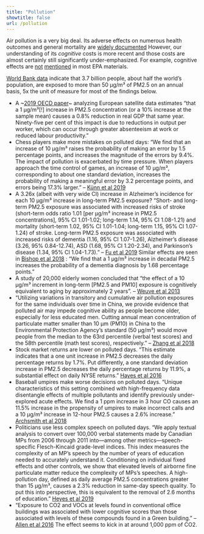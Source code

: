 ```yaml
---
title: "Pollution"
showtitle: false
url: /pollution
---
```



Air pollution is a very big deal. Its adverse effects on numerous health outcomes and general mortality are [widely documented](https://ourworldindata.org/air-pollution) However, our understanding of its *cognitive* costs is more recent and those costs are almost certainly still significantly under-emphasized. For example, cognitive effects are [not](https://www.epa.gov/clean-air-act-overview/air-pollution-current-and-future-challenges) [mentioned](https://www3.epa.gov/airnow/aqi_brochure_02_14.pdf) in most EPA materials.

 [World Bank data](https://data.worldbank.org/indicator/en.atm.pm25.mc.m3?most_recent_value_desc=true) indicate that 3.7 billion people, about half the world’s population, are exposed to more than 50 µg/m³ of PM2.5 on an annual basis, 5x the unit of measure for most of the findings below.

* A ~[2019 OECD paper](http://www.oecd.org/officialdocuments/publicdisplaydocumentpdf/?cote=ECO/WKP(2019)54&docLanguage=En)~ analyzing European satellite data estimates “that a 1 µg/m³[!] increase in PM2.5 concentration (or a 10% increase at the sample mean) causes a 0.8% reduction in real GDP that same year. Ninety-five per cent of this impact is due to reductions in output per worker, which can occur through greater absenteeism at work or reduced labour productivity.”
* Chess players make more mistakes on polluted days: “We find that an increase of 10 µg/m³ raises the probability of making an error by 1.5 percentage points, and increases the magnitude of the errors by 9.4%. The impact of pollution is exacerbated by time pressure. When players approach the time control of games, an increase of 10 µg/m³, corresponding to about one standard deviation, increases the probability of making a meaningful error by 3.2 percentage points, and errors being 17.3% larger.” – [Künn et al 2019](http://conference.iza.org/conference_files/environ_2019/palacios_j24419.pdf)
* A 3.26x (albeit with very wide CI) increase in Alzheimer’s incidence for each 10 µg/m³ increase in long-term PM2.5 exposure? “Short- and long-term PM2.5 exposure was associated with increased risks of stroke (short-term odds ratio 1.01 [per µg/m³ increase in PM2.5 concentrations], 95% CI 1.01-1.02; long-term 1.14, 95% CI 1.08-1.21) and mortality (short-term 1.02, 95% CI 1.01-1.04; long-term 1.15, 95% CI 1.07-1.24) of stroke. Long-term PM2.5 exposure was associated with increased risks of dementia (1.16, 95% CI 1.07-1.26), Alzheimer’s disease (3.26, 95% 0.84-12.74), ASD (1.68, 95% CI 1.20-2.34), and Parkinson’s disease (1.34, 95% CI 1.04-1.73).” – [Fu et al 2019](https://www.ncbi.nlm.nih.gov/pubmed/30577116) Similar effects are seen in [Bishop et al 2018](https://pdfs.semanticscholar.org/615f/6b7cf7e9ce6e14b1eb4f2c71fbcc271b8d13.pdf) : “We find that a 1 µg/m³ increase in decadal PM2.5 increases the probability of a dementia diagnosis by 1.68 percentage points.”
* A study of 20,000 elderly women concluded that “the effect of a 10 µg/m³ increment in long-term [PM2.5 and PM10] exposure is cognitively equivalent to aging by approximately 2 years”. – [Weuve et al 2013](https://www.ncbi.nlm.nih.gov/pmc/articles/PMC3622279/)
* “Utilizing variations in transitory and cumulative air pollution exposures for the same individuals over time in China, we provide evidence that polluted air may impede cognitive ability as people become older, especially for less educated men. Cutting annual mean concentration of particulate matter smaller than 10 µm (PM10) in China to the Environmental Protection Agency’s standard (50 µg/m³) would move people from the median to the 63rd percentile (verbal test scores) and the 58th percentile (math test scores), respectively.” – [Zhang et al 2018](https://www.pnas.org/content/115/37/9193)
* Stock market returns are lower on polluted days. “This estimate indicates that a one unit increase in PM2.5 decreases the daily percentage returns by 1.7%. Put differently, a one standard deviation increase in PM2.5 decreases the daily percentage returns by 11.9%, a substantial effect on daily NYSE returns.” [Hayes et al 2016](https://www.nber.org/papers/w22753.pdf)
* Baseball umpires make worse decisions on polluted days. “Unique characteristics of this setting combined with high-frequency data disentangle effects of multiple pollutants and identify previously under-explored acute effects. We find a 1 ppm increase in 3 hour CO causes an 11.5% increase in the propensity of umpires to make incorrect calls and a 10 µg/m³ increase in 12-hour PM2.5 causes a 2.6% increase.” [Archsmith et al 2018](https://www.journals.uchicago.edu/doi/abs/10.1086/698728)
* Politicians use less complex speech on polluted days. “We apply textual analysis to convert over 100,000 verbal statements made by Canadian MPs from 2006 through 2011 into—among other metrics—speech-specific Flesch-Kincaid grade-level indices. This index measures the complexity of an MP’s speech by the number of years of education needed to accurately understand it. Conditioning on individual fixed effects and other controls, we show that elevated levels of airborne fine particulate matter reduce the complexity of MPs’s speeches. A high-pollution day, defined as daily average PM2.5 concentrations greater than 15 µg/m³, causes a 2.3% reduction in same-day speech quality. To put this into perspective, this is equivalent to the removal of 2.6 months of education.” [Heyes et al 2019](https://muse.jhu.edu/article/721064/pdf)
* “Exposure to CO2 and VOCs at levels found in conventional office buildings was associated with lower cognitive scores than those associated with levels of these compounds found in a Green building.” – [Allen et al 2016](https://dash.harvard.edu/bitstream/handle/1/27662232/4892924.pdf?sequence=1) The effect seems to kick in at around 1,000 ppm of CO2.